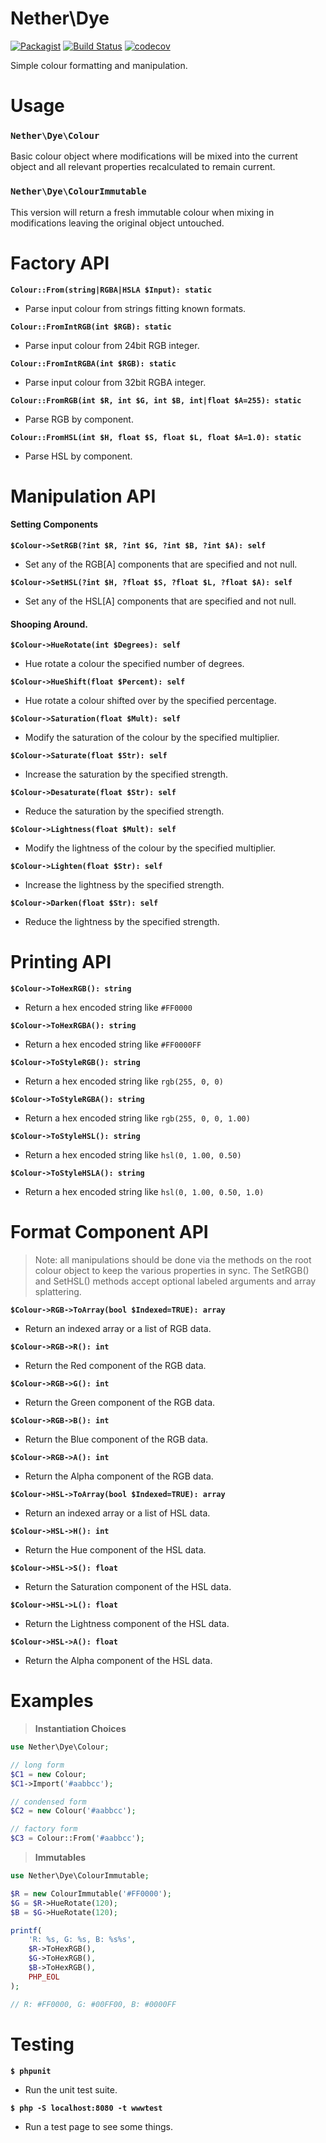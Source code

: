 # Nether\Dye

[![Packagist](https://img.shields.io/packagist/v/netherphp/dye.svg?style=for-the-badge)](https://packagist.org/packages/netherphp/dye)
[![Build Status](https://img.shields.io/github/actions/workflow/status/netherphp/dye/phpunit.yml?style=for-the-badge)](https://github.com/netherphp/dye/actions)
[![codecov](https://img.shields.io/codecov/c/gh/netherphp/dye?style=for-the-badge&token=VQC48XNBS2)](https://codecov.io/gh/netherphp/dye)

Simple colour formatting and manipulation.



# Usage

### `Nether\Dye\Colour`

Basic colour object where modifications will be mixed into the current object and all relevant properties recalculated to remain current.

### `Nether\Dye\ColourImmutable`

This version will return a fresh immutable colour when mixing in modifications leaving the original object untouched.

# Factory API

**`Colour::From(string|RGBA|HSLA $Input): static`**
* Parse input colour from strings fitting known formats.

**`Colour::FromIntRGB(int $RGB): static`**
* Parse input colour from 24bit RGB integer.

**`Colour::FromIntRGBA(int $RGB): static`**
* Parse input colour from 32bit RGBA integer.

**`Colour::FromRGB(int $R, int $G, int $B, int|float $A=255): static`**
* Parse RGB by component.

**`Colour::FromHSL(int $H, float $S, float $L, float $A=1.0): static`**
* Parse HSL by component.

# Manipulation API

#### Setting Components

**`$Colour->SetRGB(?int $R, ?int $G, ?int $B, ?int $A): self`**
* Set any of the RGB[A] components that are specified and not null.

**`$Colour->SetHSL(?int $H, ?float $S, ?float $L, ?float $A): self`**
* Set any of the HSL[A] components that are specified and not null.

#### Shooping Around.

**`$Colour->HueRotate(int $Degrees): self`**
* Hue rotate a colour the specified number of degrees.

**`$Colour->HueShift(float $Percent): self`**
* Hue rotate a colour shifted over by the specified percentage.

**`$Colour->Saturation(float $Mult): self`**
* Modify the saturation of the colour by the specified multiplier.

**`$Colour->Saturate(float $Str): self`**
* Increase the saturation by the specified strength.

**`$Colour->Desaturate(float $Str): self`**
* Reduce the saturation by the specified strength.

**`$Colour->Lightness(float $Mult): self`**
* Modify the lightness of the colour by the specified multiplier.

**`$Colour->Lighten(float $Str): self`**
* Increase the lightness by the specified strength.

**`$Colour->Darken(float $Str): self`**
* Reduce the lightness by the specified strength.

# Printing API

**`$Colour->ToHexRGB(): string`**
* Return a hex encoded string like `#FF0000`

**`$Colour->ToHexRGBA(): string`**
* Return a hex encoded string like `#FF0000FF`

**`$Colour->ToStyleRGB(): string`**
* Return a hex encoded string like `rgb(255, 0, 0)`

**`$Colour->ToStyleRGBA(): string`**
* Return a hex encoded string like `rgb(255, 0, 0, 1.00)`

**`$Colour->ToStyleHSL(): string`**
* Return a hex encoded string like `hsl(0, 1.00, 0.50)`

**`$Colour->ToStyleHSLA(): string`**
* Return a hex encoded string like `hsl(0, 1.00, 0.50, 1.0)`

# Format Component API

> Note: all manipulations should be done via the methods on the root colour
> object to keep the various properties in sync. The SetRGB() and SetHSL()
> methods accept optional labeled arguments and array splattering.

**`$Colour->RGB->ToArray(bool $Indexed=TRUE): array`**
* Return an indexed array or a list of RGB data.

**`$Colour->RGB->R(): int`**
* Return the Red component of the RGB data.

**`$Colour->RGB->G(): int`**
* Return the Green component of the RGB data.

**`$Colour->RGB->B(): int`**
* Return the Blue component of the RGB data.

**`$Colour->RGB->A(): int`**
* Return the Alpha component of the RGB data.

**`$Colour->HSL->ToArray(bool $Indexed=TRUE): array`**
* Return an indexed array or a list of HSL data.

**`$Colour->HSL->H(): int`**
* Return the Hue component of the HSL data.

**`$Colour->HSL->S(): float`**
* Return the Saturation component of the HSL data.

**`$Colour->HSL->L(): float`**
* Return the Lightness component of the HSL data.

**`$Colour->HSL->A(): float`**
* Return the Alpha component of the HSL data.

# Examples

> **Instantiation Choices**

```php
use Nether\Dye\Colour;

// long form
$C1 = new Colour;
$C1->Import('#aabbcc');

// condensed form
$C2 = new Colour('#aabbcc');

// factory form
$C3 = Colour::From('#aabbcc');
```

> **Immutables**

```php
use Nether\Dye\ColourImmutable;

$R = new ColourImmutable('#FF0000');
$G = $R->HueRotate(120);
$B = $G->HueRotate(120);

printf(
	'R: %s, G: %s, B: %s%s',
	$R->ToHexRGB(),
	$G->ToHexRGB(),
	$B->ToHexRGB(),
	PHP_EOL
);

// R: #FF0000, G: #00FF00, B: #0000FF
```

# Testing

**`$ phpunit`**
* Run the unit test suite.

**`$ php -S localhost:8080 -t wwwtest`**
* Run a test page to see some things.
